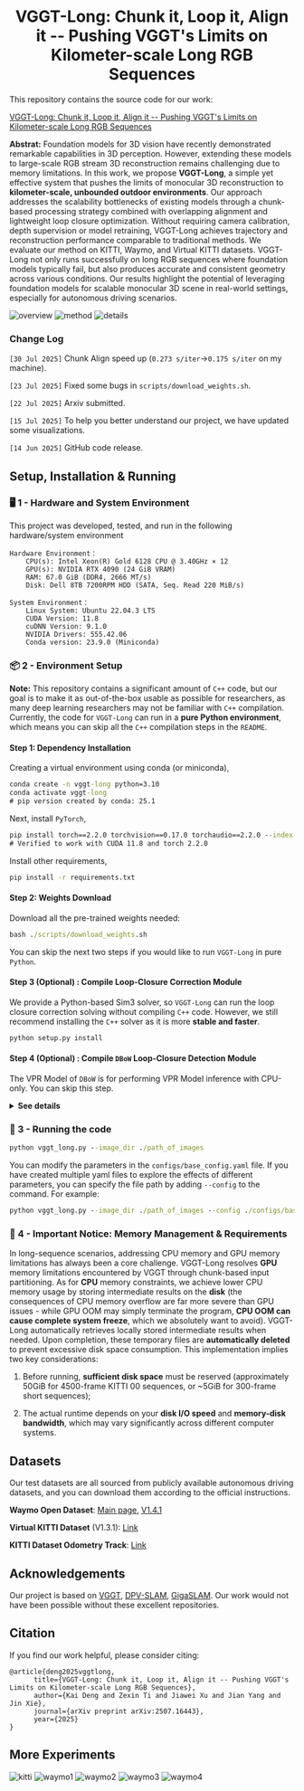 <p align="center">
<p align="center">
<h1 align="center">VGGT-Long: Chunk it, Loop it, Align it -- Pushing VGGT's Limits on Kilometer-scale Long RGB Sequences</h1>
</p>

This repository contains the source code for our work:

[VGGT-Long: Chunk it, Loop it, Align it -- Pushing VGGT's Limits on Kilometer-scale Long RGB Sequences](https://arxiv.org/abs/2507.16443)

**Abstrat:** Foundation models for 3D vision have recently demonstrated remarkable capabilities in 3D perception. However, extending these models to large-scale RGB stream 3D reconstruction remains challenging due to memory limitations. In this work, we propose **VGGT-Long**, a simple yet effective system that pushes the limits of monocular 3D reconstruction to **kilometer-scale, unbounded outdoor environments**. Our approach addresses the scalability bottlenecks of existing models through a chunk-based processing strategy combined with overlapping alignment and lightweight loop closure optimization. Without requiring camera calibration, depth supervision or model retraining, VGGT-Long achieves trajectory and reconstruction performance comparable to traditional methods. We evaluate our method on KITTI, Waymo, and Virtual KITTI datasets. VGGT-Long not only runs successfully on long RGB sequences where foundation models typically fail, but also produces accurate and consistent geometry across various conditions. Our results highlight the potential of leveraging foundation models for scalable monocular 3D scene in real-world settings, especially for autonomous driving scenarios.


![overview](./assets/overview.png)
![method](./assets/method.png)
![details](./assets/details.png)

### **Change Log**

`[30 Jul 2025]` Chunk Align speed up (`0.273 s/iter`$\rightarrow$`0.175 s/iter` on my machine).

`[23 Jul 2025]` Fixed some bugs in `scripts/download_weights.sh`.

`[22 Jul 2025]` Arxiv submitted.

`[15 Jul 2025]` To help you better understand our project, we have updated some visualizations.

`[14 Jun 2025]` GitHub code release.

##  Setup, Installation & Running

### 🖥️ 1 - Hardware and System Environment 

This project was developed, tested, and run in the following hardware/system environment

```
Hardware Environment：
    CPU(s): Intel Xeon(R) Gold 6128 CPU @ 3.40GHz × 12
    GPU(s): NVIDIA RTX 4090 (24 GiB VRAM)
    RAM: 67.0 GiB (DDR4, 2666 MT/s)
    Disk: Dell 8TB 7200RPM HDD (SATA, Seq. Read 220 MiB/s)

System Environment：
    Linux System: Ubuntu 22.04.3 LTS
    CUDA Version: 11.8
    cuDNN Version: 9.1.0
    NVIDIA Drivers: 555.42.06
    Conda version: 23.9.0 (Miniconda)
```

### 📦 2 - Environment Setup 

**Note:** This repository contains a significant amount of `C++` code, but our goal is to make it as out-of-the-box usable as possible for researchers, as many deep learning researchers may not be familiar with `C++` compilation. Currently, the code for `VGGT-Long` can run in a **pure Python environment**, which means you can skip all the `C++` compilation steps in the `README`.

#### Step 1: Dependency Installation

Creating a virtual environment using conda (or miniconda),

```cmd
conda create -n vggt-long python=3.10
conda activate vggt-long
# pip version created by conda: 25.1
```

Next, install `PyTorch`,

```cmd
pip install torch==2.2.0 torchvision==0.17.0 torchaudio==2.2.0 --index-url https://download.pytorch.org/whl/cu118
# Verified to work with CUDA 11.8 and torch 2.2.0
```

Install other requirements,

```cmd
pip install -r requirements.txt
```

#### Step 2: Weights Download

Download all the pre-trained weights needed:

```cmd
bash ./scripts/download_weights.sh
```

You can skip the next two steps if you would like to run `VGGT-Long` in pure `Python`.

#### Step 3 (Optional) : Compile Loop-Closure Correction Module

We provide a Python-based Sim3 solver, so `VGGT-Long` can run the loop closure correction solving without compiling `C++` code. However, we still recommend installing the `C++` solver as it is more **stable and faster**.

```cmd
python setup.py install
```

#### Step 4 (Optional) : Compile `DBoW` Loop-Closure Detection Module

The VPR Model of `DBoW` is for performing VPR Model inference with CPU-only. You can skip this step.

<details>
  <summary><strong>See details</a></strong></summary>

Install the `OpenCV C++ API`.


```cmd
sudo apt-get install -y libopencv-dev
```

Install `DBoW2`

```cmd
cd DBoW2
mkdir -p build && cd build
cmake ..
make
sudo make install
cd ../..
```

Install the image retrieval

```cmd
pip install ./DPRetrieval
```

</details>

### 🚀 3 - Running the code


```cmd
python vggt_long.py --image_dir ./path_of_images
```

You can modify the parameters in the `configs/base_config.yaml` file. If you have created multiple yaml files to explore the effects of different parameters, you can specify the file path by adding `--config` to the command. For example:

```cmd
python vggt_long.py --image_dir ./path_of_images --config ./configs/base_config.yaml
```

### 🚨 4 - **Important Notice**: Memory Management & Requirements

In long-sequence scenarios, addressing CPU memory and GPU memory limitations has always been a core challenge. VGGT-Long resolves **GPU** memory limitations encountered by VGGT through chunk-based input partitioning. As for **CPU** memory constraints, we achieve lower CPU memory usage by storing intermediate results on the **disk** (the consequences of CPU memory overflow are far more severe than GPU issues - while GPU OOM may simply terminate the program, **CPU OOM can cause complete system freeze**, which we absolutely want to avoid). VGGT-Long automatically retrieves locally stored intermediate results when needed. Upon completion, these temporary files are **automatically deleted** to prevent excessive disk space consumption. This implementation implies two key considerations:

1. Before running, **sufficient disk space** must be reserved (approximately 50GiB for 4500-frame KITTI 00 sequences, or ~5GiB for 300-frame short sequences);

2. The actual runtime depends on your **disk I/O speed** and **memory-disk bandwidth**, which may vary significantly across different computer systems.

## Datasets

Our test datasets are all sourced from publicly available autonomous driving datasets, and you can download them according to the official instructions.

**Waymo Open Dataset**: [Main page](https://waymo.com/open/), [V1.4.1](https://console.cloud.google.com/storage/browser/waymo_open_dataset_v_1_4_1)

**Virtual KITTI Dataset** (V1.3.1): [Link](https://europe.naverlabs.com/research/computer-vision/proxy-virtual-worlds-vkitti-1/)

**KITTI Dataset Odometry Track**: [Link](https://www.cvlibs.net/datasets/kitti/eval_odometry.php)

## Acknowledgements

Our project is based on [VGGT](https://github.com/facebookresearch/vggt), [DPV-SLAM](https://github.com/princeton-vl/DPVO), [GigaSLAM](https://github.com/DengKaiCQ/GigaSLAM). Our work would not have been possible without these excellent repositories.

## Citation

If you find our work helpful, please consider citing:

```
@article{deng2025vggtlong,
      title={VGGT-Long: Chunk it, Loop it, Align it -- Pushing VGGT's Limits on Kilometer-scale Long RGB Sequences}, 
      author={Kai Deng and Zexin Ti and Jiawei Xu and Jian Yang and Jin Xie},
      journal={arXiv preprint arXiv:2507.16443},
      year={2025}
}
```


## More Experiments

![kitti](./assets/vkitti.png)
![waymo1](./assets/waymo-1.png)
![waymo2](./assets/waymo-2.png)
![waymo3](./assets/waymo-3.png)
![waymo4](./assets/waymo-4.png)